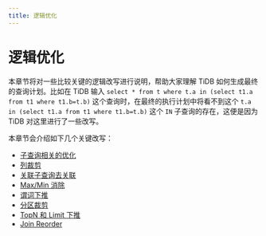 ```yaml
---
title: 逻辑优化
---
```


# 逻辑优化

本章节将对一些比较关键的逻辑改写进行说明，帮助大家理解 TiDB 如何生成最终的查询计划。比如在 TiDB 输入 `select * from t where t.a in (select t1.a from t1 where t1.b=t.b)` 这个查询时，在最终的执行计划中将看不到这个 `t.a in (select t1.a from t1 where t1.b=t.b)` 这个 `IN` 子查询的存在，这便是因为 TiDB 对这里进行了一些改写。

本章节会介绍如下几个关键改写：

- [子查询相关的优化](/subquery-optimization.md)
- [列裁剪](/column-pruning.md)
- [关联子查询去关联](/correlated-subquery-optimization.md)
- [Max/Min 消除](/max-min-eliminate.md)
- [谓词下推](/predicate-push-down.md)
- [分区裁剪](/partition-pruning.md)
- [TopN 和 Limit 下推](/topn-limit-push-down.md)
- [Join Reorder](/join-reorder.md)
